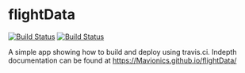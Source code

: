 # flightData
[![Build Status](https://travis-ci.org/Mavionics/flightData.svg?branch=develop)](https://travis-ci.org/Mavionics/flightData)
[![Build Status](https://travis-ci.org/Mavionics/flightData.svg?branch=master)](https://travis-ci.org/Mavionics/flightData)

A simple app showing how to build and deploy using travis.ci. Indepth documentation can be found at https://Mavionics.github.io/flightData/